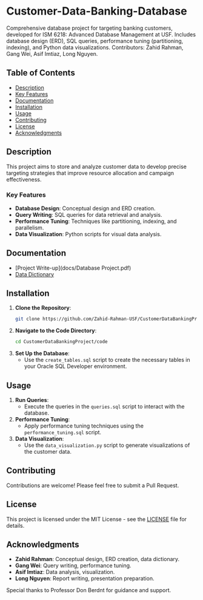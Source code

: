 # Customer-Data-Banking-Database
Comprehensive database project for targeting banking customers, developed for ISM 6218: Advanced Database Management at USF. Includes database design (ERD), SQL queries, performance tuning (partitioning, indexing), and Python data visualizations. Contributors: Zahid Rahman, Gang Wei, Asif Imtiaz, Long Nguyen.

## Table of Contents
- [Description](#description)
- [Key Features](#keyfeatures)
- [Documentation](#documentation)
- [Installation](#installation)
- [Usage](#usage)
- [Contributing](#contributing)
- [License](#license)
- [Acknowledgments](#acknowledgments)

## Description
This project aims to store and analyze customer data to develop precise targeting strategies that improve resource allocation and campaign effectiveness.

### Key Features
- **Database Design**: Conceptual design and ERD creation.
- **Query Writing**: SQL queries for data retrieval and analysis.
- **Performance Tuning**: Techniques like partitioning, indexing, and parallelism.
- **Data Visualization**: Python scripts for visual data analysis.

## Documentation
- [Project Write-up](docs/Database Project.pdf)
- [Data Dictionary](docs/Data_Dictionary.xlsx)

## Installation
1. **Clone the Repository**:
    ```bash
    git clone https://github.com/Zahid-Rahman-USF/CustomerDataBankingProject.git
    ```
2. **Navigate to the Code Directory**:
    ```bash
    cd CustomerDataBankingProject/code
    ```
3. **Set Up the Database**:
    - Use the `create_tables.sql` script to create the necessary tables in your Oracle SQL Developer environment.

## Usage
1. **Run Queries**:
    - Execute the queries in the `queries.sql` script to interact with the database.
2. **Performance Tuning**:
    - Apply performance tuning techniques using the `performance_tuning.sql` script.
3. **Data Visualization**:
    - Use the `data_visualization.py` script to generate visualizations of the customer data.

## Contributing
Contributions are welcome! Please feel free to submit a Pull Request.

## License
This project is licensed under the MIT License - see the [LICENSE](LICENSE) file for details.

## Acknowledgments
- **Zahid Rahman**: Conceptual design, ERD creation, data dictionary.
- **Gang Wei**: Query writing, performance tuning.
- **Asif Imtiaz**: Data analysis, visualization.
- **Long Nguyen**: Report writing, presentation preparation.

Special thanks to Professor Don Berdnt for guidance and support.

